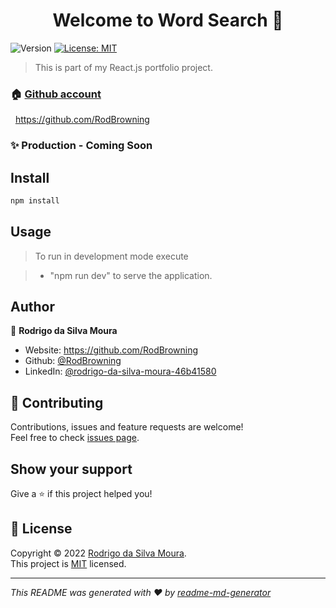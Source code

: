 <h1 align="center">Welcome to Word Search 👋</h1>
<p>
  <img alt="Version" src="https://img.shields.io/badge/version-1.0.0-blue.svg?cacheSeconds=2592000" />
  <a href="https://opensource.org/licenses/MIT" target="_blank">
    <img alt="License: MIT" src="https://img.shields.io/badge/License-MIT-yellow.svg" />
  </a>
</p>

> This is part of my React.js portfolio project.

### 🏠 [Github account](https://github.com/RodBrowning)

&nbsp;&nbsp;https://github.com/RodBrowning

<!-- ### ✨ [Production](https://rodbrowning.github.io/Word-Search/) -->

### ✨ Production - Coming Soon

<!-- &nbsp;&nbsp;https://rodbrowning.github.io/Word-Search/ -->

## Install

```sh
npm install
```

## Usage

> To run in development mode execute

<!-- > - in a new terminal &#34;npm run json-server&#34; to mock the API endpoint.
> - then &#34;npm run dev&#34; to serve the application. -->

> - &#34;npm run dev&#34; to serve the application.

## Author

👤 **Rodrigo da Silva Moura**

- Website: https://github.com/RodBrowning
- Github: [@RodBrowning](https://github.com/RodBrowning)
- LinkedIn: [@rodrigo-da-silva-moura-46b41580](https://br.linkedin.com/in/rodrigo-da-silva-moura-46b41580)

## 🤝 Contributing

Contributions, issues and feature requests are welcome!<br />Feel free to check [issues page](https://github.com/RodBrowning/Search-Word/issues).

## Show your support

Give a ⭐️ if this project helped you!

## 📝 License

Copyright © 2022 [Rodrigo da Silva Moura](https://github.com/RodBrowning).<br />
This project is [MIT](https://opensource.org/licenses/MIT) licensed.

---

_This README was generated with ❤️ by [readme-md-generator](https://github.com/kefranabg/readme-md-generator)_
